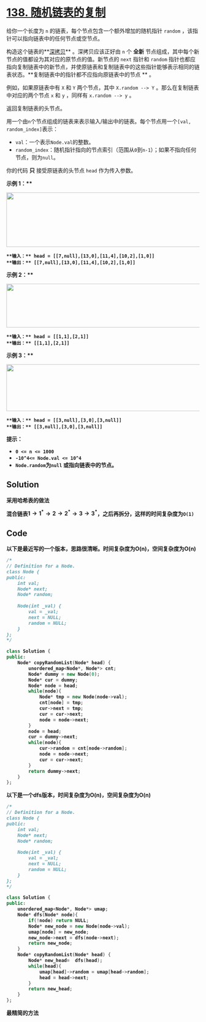 # [138. 随机链表的复制](https://leetcode.cn/problems/copy-list-with-random-pointer/description/?envType=study-plan-v2&envId=top-100-liked)

给你一个长度为 `n` 的链表，每个节点包含一个额外增加的随机指针 `random` ，该指针可以指向链表中的任何节点或空节点。

构造这个链表的**<a href="https://baike.baidu.com/item/深拷贝/22785317?fr=aladdin" target="_blank">深拷贝</a>** 。深拷贝应该正好由 `n` 个 **全新**  节点组成，其中每个新节点的值都设为其对应的原节点的值。新节点的 `next` 指针和 `random` 指针也都应指向复制链表中的新节点，并使原链表和复制链表中的这些指针能够表示相同的链表状态。**复制链表中的指针都不应指向原链表中的节点 ** 。

例如，如果原链表中有 `X` 和 `Y` 两个节点，其中 `X.random --> Y` 。那么在复制链表中对应的两个节点 `x` 和 `y` ，同样有 `x.random --> y` 。

返回复制链表的头节点。

用一个由`n`个节点组成的链表来表示输入/输出中的链表。每个节点用一个`[val, random_index]`表示：

- `val`：一个表示`Node.val`的整数。
- `random_index`：随机指针指向的节点索引（范围从`0`到`n-1`）；如果不指向任何节点，则为`null`。

你的代码 **只**  接受原链表的头节点 `head` 作为传入参数。

<strong class="example">示例 1：** 

<img alt="" src="https://assets.leetcode-cn.com/aliyun-lc-upload/uploads/2020/01/09/e1.png" style="height: 142px; width: 700px;">

```
**输入：** head = [[7,null],[13,0],[11,4],[10,2],[1,0]]
**输出：** [[7,null],[13,0],[11,4],[10,2],[1,0]]
```

<strong class="example">示例 2：** 

<img alt="" src="https://gitee.com/baishuaishuai/saveimg/raw/master/202508070856594.png" style="height: 114px; width: 700px;">

```
**输入：** head = [[1,1],[2,1]]
**输出：** [[1,1],[2,1]]
```

<strong class="example">示例 3：** 

**<img alt="" src="https://gitee.com/baishuaishuai/saveimg/raw/master/202508070856597.png" style="height: 122px; width: 700px;">** 

```
**输入：** head = [[3,null],[3,0],[3,null]]
**输出：** [[3,null],[3,0],[3,null]]
```

**提示：** 

- `0 <= n <= 1000`
- `-10^4<= Node.val <= 10^4`
- `Node.random`为`null` 或指向链表中的节点。

## Solution

采用哈希表的做法

混合链表$1\rightarrow 1^*\rightarrow 2\rightarrow 2^*\rightarrow 3\rightarrow 3^*$，之后再拆分，这样的时间复杂度为`O(1)`

## Code

以下是最近写的一个版本，思路很清晰。时间复杂度为O(n)，空间复杂度为O(n)

```c++
/*
// Definition for a Node.
class Node {
public:
    int val;
    Node* next;
    Node* random;
    
    Node(int _val) {
        val = _val;
        next = NULL;
        random = NULL;
    }
};
*/

class Solution {
public:
    Node* copyRandomList(Node* head) {
        unordered_map<Node*, Node*> cnt;
        Node* dummy = new Node(0);
        Node* cur = dummy;
        Node* node = head;
        while(node){
            Node* tmp = new Node(node->val);
            cnt[node] = tmp;
            cur->next = tmp;
            cur = cur->next;
            node = node->next;
        }
        node = head;
        cur = dummy->next;
        while(node){
            cur->random = cnt[node->random];
            node = node->next;
            cur = cur->next;
        }
        return dummy->next;
    }
};
```



以下是一个dfs版本，时间复杂度为O(n)，空间复杂度为O(n)

```c++
/*
// Definition for a Node.
class Node {
public:
    int val;
    Node* next;
    Node* random;
    
    Node(int _val) {
        val = _val;
        next = NULL;
        random = NULL;
    }
};
*/

class Solution {
public:
    unordered_map<Node*, Node*> umap;
    Node* dfs(Node* node){
        if(!node) return NULL;
        Node* new_node = new Node(node->val);
        umap[node] = new_node;
        new_node->next = dfs(node->next);
        return new_node;
    }
    Node* copyRandomList(Node* head) {
        Node* new_head=  dfs(head);
        while(head){
            umap[head]->random = umap[head->random];
            head = head->next;
        }
        return new_head;
    }
};
```

最精简的方法

```c++
```

